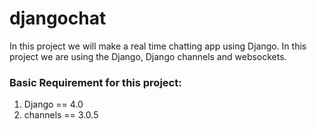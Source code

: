 # djangochat
In this project we will make a real time chatting app using Django.
In this project we are using the Django, Django channels and websockets.
### Basic Requirement for this project:
1. Django == 4.0
2. channels == 3.0.5
